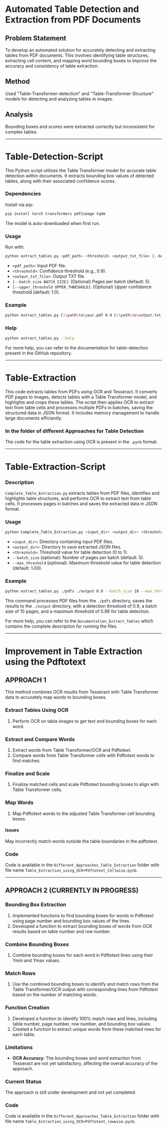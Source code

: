
# Automated Table Detection and Extraction from PDF Documents

## Problem Statement
To develop an automated solution for accurately detecting and extracting tables from PDF documents. This involves identifying table structures, extracting cell content, and mapping word bounding boxes to improve the accuracy and consistency of table extraction.

## Method
Used "Table-Transformer-detection" and "Table-Transformer-Structure" models for detecting and analyzing tables in images.

## Analysis
Bounding boxes and scores were extracted correctly but inconsistent for complex tables.

---

# Table-Detection-Script 

This Python script utilizes the Table Transformer model for accurate table detection within documents. It extracts bounding box values of detected tables, along with their associated confidence scores.

### Dependencies
Install via pip:

```sh
pip install torch transformers pdf2image tqdm
```

The model is auto-downloaded when first run.

### Usage
Run with:

```sh
python extract_tables.py <pdf_path> <threshold> <output_txt_file> [--batch_size BATCH_SIZE] [--upper_threshold UPPER_THRESHOLD]
```

- `<pdf_path>`: Input PDF file.
- `<threshold>`: Confidence threshold (e.g., 0.9).
- `<output_txt_file>`: Output TXT file.
- `[--batch_size BATCH_SIZE]`: (Optional) Pages per batch (default: 5).
- `[--upper_threshold UPPER_THRESHOLD]`: (Optional) Upper confidence threshold (default: 1.0).

### Example

```sh
python extract_tables.py C:\path\to\your.pdf 0.9 C:\path\to\output.txt --batch_size 10 --upper_threshold 0.95
```

### Help

```sh
python extract_tables.py --help
```

For more help, you can refer to the documentation for table-detection present in the GitHub repository.

---

# Table-Extraction 

This code extracts tables from PDFs using OCR and Tesseract. It converts PDF pages to images, detects tables with a Table Transformer model, and highlights and crops these tables. The script then applies OCR to extract text from table cells and processes multiple PDFs in batches, saving the structured data in JSON format. It includes memory management to handle large documents efficiently.

### In the folder of different Approaches for Table Detection
The code for the table extraction using OCR is present in the `.pynb` format.

---

# Table-Extraction-Script 

### Description
`Complete_Table_Extraction.py` extracts tables from PDF files, identifies and highlights table structures, and performs OCR to extract text from table cells. It processes pages in batches and saves the extracted data in JSON format.

### Usage

```sh
python Complete_Table_Extraction.py <input_dir> <output_dir> <threshold> [--batch_size <batch_size>] [--max_threshold <max_threshold>]
```

- `<input_dir>`: Directory containing input PDF files.
- `<output_dir>`: Directory to save extracted JSON files.
- `<threshold>`: Threshold value for table detection (0 to 1).
- `--batch_size` (optional): Number of pages per batch (default: 5).
- `--max_threshold` (optional): Maximum threshold value for table detection (default: 1.00).

### Example

```sh
python extract_tables.py ./pdfs ./output 0.9 --batch_size 10 --max_threshold 0.96
```

This command processes PDF files from the `./pdfs` directory, saves the results to the `./output` directory, with a detection threshold of 0.9, a batch size of 10 pages, and a maximum threshold of 0.96 for table detection.

For more help, you can refer to the `Documentation_Extract_Tables` which contains the complete description for running the files.

---

# Improvement in Table Extraction using the Pdftotext

## APPROACH 1
This method combines OCR results from Tesseract with Table Transformer data to accurately map words to bounding boxes.

### Extract Tables Using OCR

1. Perform OCR on table images to get text and bounding boxes for each word.

### Extract and Compare Words

1. Extract words from Table Transformer/OCR and Pdftotext.
2. Compare words from Table Transformer cells with Pdftotext words to find matches.

### Finalize and Scale

1. Finalize matched cells and scale Pdftotext bounding boxes to align with Table Transformer cells.

### Map Words

1. Map Pdftotext words to the adjusted Table Transformer cell bounding boxes.

#### Issues
May incorrectly match words outside the table boundaries in the pdftotext.

### Code
Code is available in the `Different_Approaches_Table_Extraction` folder with file name `Table_Extraction_using_OCR+Pdftotext_Cellwise.pynb`.

---

## APPROACH 2 (CURRENTLY IN PROGRESS)

### Bounding Box Extraction

1. Implemented functions to find bounding boxes for words in Pdftotext using page number and bounding box values of the lines.
2. Developed a function to extract bounding boxes of words from OCR results based on table number and row number.

### Combine Bounding Boxes

1. Combine bounding boxes for each word in Pdftotext lines using their Ymin and Ymax values.

### Match Rows

1. Use the combined bounding boxes to identify and match rows from the Table Transformer/OCR output with corresponding lines from Pdftotext based on the number of matching words.

### Function Creation

1. Developed a function to identify 100% match rows and lines, including table number, page number, row number, and bounding box values.
2. Created a function to extract unique words from these matched rows for each table.



### Limitations

- **OCR Accuracy**: The bounding boxes and word extraction from Tesseract are not yet satisfactory, affecting the overall accuracy of the approach.

### Current Status

The approach is still under development and not yet completed.

### Code

Code is available in the `Different_Approaches_Table_Extraction` folder with file name `Table_Extraction_using_OCR+Pdftotext_rowwise.pynb`.
```

